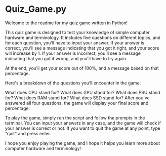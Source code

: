 # Quiz_Game.py

Welcome to the readme for my quiz game written in Python!

This quiz game is designed to test your knowledge of simple computer hardware and terminology. It includes five questions on different topics, and for each question, you'll have to input your answer. If your answer is correct, you'll see a message indicating that you got it right, and your score will increase by 1. If your answer is incorrect, you'll see a message indicating that you got it wrong, and you'll have to try again. 

At the end, you'll get your score out of 100%, and a message based on that percentage. 

Here's a breakdown of the questions you'll encounter in the game:

What does CPU stand for?
What does GPU stand for?
What does PSU stand for?
What does RAM stand for?
What does SSD stand for?
After you've answered all four questions, the game will display your final score and percentage.

To play the game, simply run the script and follow the prompts in the terminal. You can input your answers in any case, and the game will check if your answer is correct or not. If you want to quit the game at any point, type "quit" and press enter.

I hope you enjoy playing the game, and I hope it helps you learn more about computer hardware and terminology!
